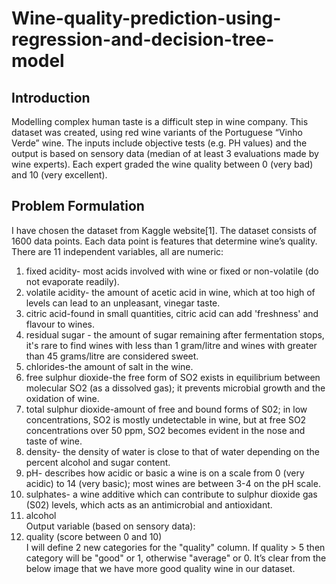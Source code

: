 # Wine-quality-prediction-using-regression-and-decision-tree-model  
## Introduction
Modelling complex human taste is a difficult step in wine company. This dataset was created, using red wine variants of the Portuguese “Vinho Verde” wine. The inputs include objective tests (e.g. PH values) and the output is based on sensory data (median of at least 3 evaluations made by wine experts). Each expert graded the wine quality between 0 (very bad) and 10 (very excellent).
## Problem Formulation
I have chosen the dataset from Kaggle website[1]. The dataset consists of 1600 data points. Each data point is features that determine wine’s quality. There are 11 independent variables, all are numeric:  
1.	fixed acidity- most acids involved with wine or fixed or non-volatile (do not evaporate readily).  
2.	volatile acidity- the amount of acetic acid in wine, which at too high of levels can lead to an unpleasant, vinegar taste.  
3.	citric acid-found in small quantities, citric acid can add 'freshness' and flavour to wines.  
4.	residual sugar - the amount of sugar remaining after fermentation stops, it's rare to find wines with less than 1 gram/litre and wines with greater than 45 grams/litre are considered sweet.  
5.	chlorides-the amount of salt in the wine.  
6.	free sulphur dioxide-the free form of SO2 exists in equilibrium between molecular SO2 (as a dissolved gas); it prevents microbial growth and the oxidation of wine.  
7.	total sulphur dioxide-amount of free and bound forms of S02; in low concentrations, SO2 is mostly undetectable in wine, but at free SO2 concentrations over 50 ppm, SO2 becomes evident in the nose and taste of wine.  
8.	density- the density of water is close to that of water depending on the percent alcohol and sugar content.  
9.	pH- describes how acidic or basic a wine is on a scale from 0 (very acidic) to 14 (very basic); most wines are between 3-4 on the pH scale.  
10.	sulphates- a wine additive which can contribute to sulphur dioxide gas (S02) levels, which acts as an antimicrobial and antioxidant.  
11.	alcohol  
Output variable (based on sensory data):  
12.  quality (score between 0 and 10)  
I will define 2 new categories for the "quality" column. If quality > 5 then category will be "good" or 1, otherwise "average" or 0. 
It’s clear from the below image that we have more good quality wine in our dataset.

